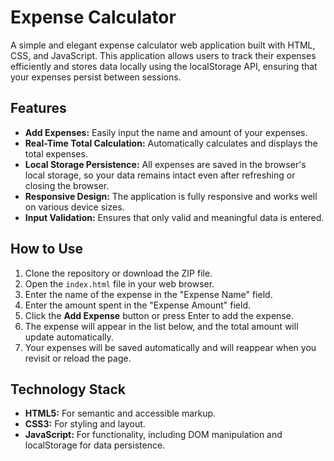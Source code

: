 # Expense Calculator

A simple and elegant expense calculator web application built with HTML, CSS, and JavaScript. This application allows users to track their expenses efficiently and stores data locally using the localStorage API, ensuring that your expenses persist between sessions.

## Features

- **Add Expenses:** Easily input the name and amount of your expenses.
- **Real-Time Total Calculation:** Automatically calculates and displays the total expenses.
- **Local Storage Persistence:** All expenses are saved in the browser's local storage, so your data remains intact even after refreshing or closing the browser.
- **Responsive Design:** The application is fully responsive and works well on various device sizes.
- **Input Validation:** Ensures that only valid and meaningful data is entered.


## How to Use

1. Clone the repository or download the ZIP file.
2. Open the `index.html` file in your web browser.
3. Enter the name of the expense in the "Expense Name" field.
4. Enter the amount spent in the "Expense Amount" field.
5. Click the **Add Expense** button or press Enter to add the expense.
6. The expense will appear in the list below, and the total amount will update automatically.
7. Your expenses will be saved automatically and will reappear when you revisit or reload the page.

## Technology Stack

- **HTML5:** For semantic and accessible markup.
- **CSS3:** For styling and layout.
- **JavaScript:** For functionality, including DOM manipulation and localStorage for data persistence.
